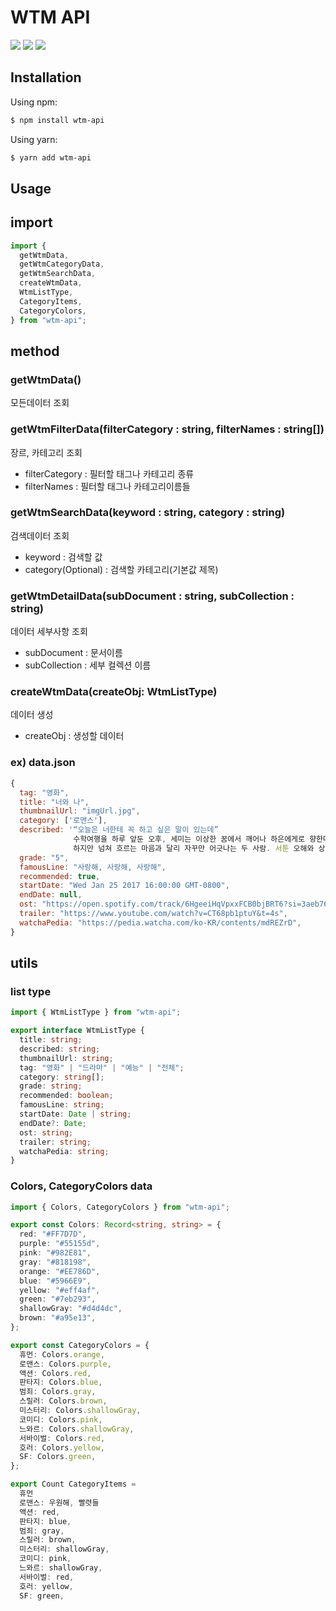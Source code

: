 # WTM API

![](https://img.shields.io/npm/d18m/wtm-api) ![](https://img.shields.io/npm/v/wtm-api) ![](https://img.shields.io/github/stars/whatTodayMedia/wtm-api)

## Installation

Using npm:

```zsh
$ npm install wtm-api
```

Using yarn:

```zsh
$ yarn add wtm-api
```

## Usage

## import

```ts
import {
  getWtmData,
  getWtmCategoryData,
  getWtmSearchData,
  createWtmData,
  WtmListType,
  CategoryItems,
  CategoryColors,
} from "wtm-api";
```

## method

### getWtmData()

모든데이터 조회

### getWtmFilterData(filterCategory : string, filterNames : string[])

장르, 카테고리 조회

- filterCategory : 필터할 태그나 카테고리 종류
- filterNames : 필터할 태그나 카테고리이름들

### getWtmSearchData(keyword : string, category : string)

검색데이터 조회

- keyword : 검색할 값
- category(Optional) : 검색할 카테고리(기본값 제목)

### getWtmDetailData(subDocument : string, subCollection : string)

데이터 세부사항 조회

- subDocument : 문서이름
- subCollection : 세부 컬렉션 이름

### createWtmData(createObj: WtmListType)

데이터 생성

- createObj : 생성할 데이터

### ex) data.json

```js
{
  tag: "영화",
  title: "너와 나",
  thumbnailUrl: "imgUrl.jpg",
  category: ['로맨스'],
  described: '“오늘은 너한테 꼭 하고 싶은 말이 있는데”
              수학여행을 하루 앞둔 오후, 세미는 이상한 꿈에서 깨어나 하은에게로 향한다. 오랫동안 눌러왔던 마음을 오늘은 반드시 전해야 할 것 같은 기분이 들었기 때문이다.
              하지만 넘쳐 흐르는 마음과 달리 자꾸만 어긋나는 두 사람. 서툰 오해와 상처를 뒤로하고, 세미는 하은에게 진심을 고백할 수 있을까?',
  grade: "5",
  famousLine: "사랑해, 사랑해, 사랑해",
  recommended: true,
  startDate: "Wed Jan 25 2017 16:00:00 GMT-0800",
  endDate: null,
  ost: "https://open.spotify.com/track/6HgeeiHqVpxxFCB0bjBRT6?si=3aeb768d866c467c",
  trailer: "https://www.youtube.com/watch?v=CT68pb1ptuY&t=4s",
  watchaPedia: "https://pedia.watcha.com/ko-KR/contents/mdREZrD",
}
```

## utils

### list type

```ts
import { WtmListType } from "wtm-api";

export interface WtmListType {
  title: string;
  described: string;
  thumbnailUrl: string;
  tag: "영화" | "드라마" | "예능" | "전체";
  category: string[];
  grade: string;
  recommended: boolean;
  famousLine: string;
  startDate: Date | string;
  endDate?: Date;
  ost: string;
  trailer: string;
  watchaPedia: string;
}
```

### Colors, CategoryColors data

```ts
import { Colors, CategoryColors } from "wtm-api";

export const Colors: Record<string, string> = {
  red: "#FF7D7D",
  purple: "#55155d",
  pink: "#982E81",
  gray: "#818198",
  orange: "#EE786D",
  blue: "#5966E9",
  yellow: "#eff4af",
  green: "#7eb293",
  shallowGray: "#d4d4dc",
  brown: "#a95e13",
};

export const CategoryColors = {
  휴먼: Colors.orange,
  로맨스: Colors.purple,
  액션: Colors.red,
  판타지: Colors.blue,
  범죄: Colors.gray,
  스릴러: Colors.brown,
  미스터리: Colors.shallowGray,
  코미디: Colors.pink,
  느와르: Colors.shallowGray,
  서바이벌: Colors.red,
  호러: Colors.yellow,
  SF: Colors.green,
};

export Count CategoryItems =
  휴먼
  로맨스: 우원해, 빨렷들
  액션: red,
  판타지: blue,
  범죄: gray,
  스릴러: brown,
  미스터리: shallowGray,
  코미디: pink,
  느와르: shallowGray,
  서바이벌: red,
  호러: yellow,
  SF: green,

```
